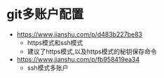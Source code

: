 # git多账户配置
- https://www.jianshu.com/p/d483b227be83
    - https模式和ssh模式
    - 建议了https模式,以及https模式的秘钥保存命令
- https://www.jianshu.com/p/fb958419ea34
    - ssh模式多账户